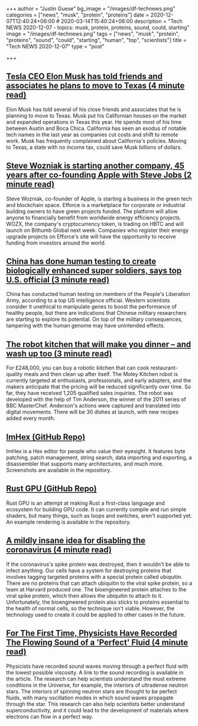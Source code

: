 +++
author = "Justin Guese"
bg_image = "/images/df-technews.png"
categories = ["news", "musk", "protein", "proteins"]
date = 2020-12-07T12:40:24+06:00 # 2020-03-14T15:40:24+06:00
description = "Tech NEWS 2020-12-07 - topics: musk, protein, proteins, sound, could, starting"
image = "/images/df-technews.png"
tags = ["news", "musk", "protein", "proteins", "sound", "could", "starting", "human", "top", "scientists"]
title = "Tech NEWS 2020-12-07"
type = "post"

+++

## [Tesla CEO Elon Musk has told friends and associates he plans to move to Texas (4 minute read)](https://www.cnbc.com/2020/12/02/tesla-ceo-elon-musk-plans-to-move-to-texas-friends-and-associates-say.html/1/010001763ce346d6-fbe130d5-8fd9-43e2-8796-27ab1bb79756-000000/CnShHldfYNZpzEQao-z5qQ3BVsO02XcYc9PUG_GbGxQ=170)

Elon Musk has told several of his close friends and associates that he is planning to move to Texas. Musk put his Californian houses on the market and expanded operations in Texas this year. He spends most of his time between Austin and Boca Chica. California has seen an exodus of notable tech names in the last year as companies cut costs and shift to remote work. Musk has frequently complained about California's policies. Moving to Texas, a state with no income tax, could save Musk billions of dollars.

## [Steve Wozniak is starting another company, 45 years after co-founding Apple with Steve Jobs (2 minute read)](https://www.cnbc.com/2020/12/04/apple-co-founder-steve-wozniak-is-starting-a-second-company-efforce.html/1/010001763ce346d6-fbe130d5-8fd9-43e2-8796-27ab1bb79756-000000/107cKbLZ62bG-X0Pg9hVsCNiqAape0iy0T20y0QiV-I=170)

Steve Wozniak, co-founder of Apple, is starting a business in the green tech and blockchain space. Efforce is a marketplace for corporate or industrial building owners to have green projects funded. The platform will allow anyone to financially benefit from worldwide energy efficiency projects. WOZX, the company's cryptocurrency token, is trading on HBTC and will launch on Bithumb Global next week. Companies who register their energy upgrade projects on Efforce's site will have the opportunity to receive funding from investors around the world.

## [China has done human testing to create biologically enhanced super soldiers, says top U.S. official (3 minute read)](https://www.nbcnews.com/politics/national-security/china-has-done-human-testing-create-biologically-enhanced-super-soldiers-n1249914/1/010001763ce346d6-fbe130d5-8fd9-43e2-8796-27ab1bb79756-000000/o6mXjD9VFtcg4yizExKTcPj9321Q0QlunUDeEWKxcEM=170)

China has conducted human testing on members of the People's Liberation Army, according to a top US intelligence official. Western scientists consider it unethical to manipulate genes to boost the performance of healthy people, but there are indications that Chinese military researchers are starting to explore its potential. On top of the military consequences, tampering with the human genome may have unintended effects.

## [The robot kitchen that will make you dinner – and wash up too (3 minute read)](https://www.theguardian.com/technology/2020/dec/06/the-robot-kitchen-that-will-make-you-dinner-and-wash-up-too/1/010001763ce346d6-fbe130d5-8fd9-43e2-8796-27ab1bb79756-000000/FRn0Tio2NldwF8QsjiTXWvYNL53hU1DkltXqZsUFVHc=170)

For £248,000, you can buy a robotic kitchen that can cook restaurant-quality meals and then clean up after itself. The Moley Kitchen robot is currently targeted at enthusiasts, professionals, and early adopters, and the makers anticipate that the pricing will be reduced significantly over time. So far, they have received 1,205 qualified sales inquiries. The robot was developed with the help of Tim Anderson, the winner of the 2011 series of BBC MasterChef. Anderson's actions were captured and translated into digital movements. There will be 30 dishes at launch, with new recipes added every month.

## [ImHex (GitHub Repo)](https://github.com/WerWolv/ImHex/1/010001763ce346d6-fbe130d5-8fd9-43e2-8796-27ab1bb79756-000000/_c3TmzmETVm_ywlec6UuMulaL5OWsydceYNchfmiTGQ=170)

ImHex is a Hex editor for people who value their eyesight. It features byte patching, patch management, string search, data importing and exporting, a disassembler that supports many architectures, and much more. Screenshots are available in the repository.

## [Rust GPU (GitHub Repo)](https://github.com/EmbarkStudios/rust-gpu/1/010001763ce346d6-fbe130d5-8fd9-43e2-8796-27ab1bb79756-000000/2Vfi9IdJTC9qRXTup3B9uRro0_kJyZ0Omya8rSrdMEQ=170)

Rust GPU is an attempt at making Rust a first-class language and ecosystem for building GPU code. It can currently compile and run simple shaders, but many things, such as loops and switches, aren't supported yet. An example rendering is available in the repository.

## [A mildly insane idea for disabling the coronavirus (4 minute read)](https://arstechnica.com/science/2020/11/a-mildly-insane-idea-for-disabling-the-coronavirus//1/010001763ce346d6-fbe130d5-8fd9-43e2-8796-27ab1bb79756-000000/pPEgIglYUvLISkdY6B1typuz1i8KFbeOrd83QPRCq6Y=170)

If the coronavirus's spike protein was destroyed, then it wouldn't be able to infect anything. Our cells have a system for destroying proteins that involves tagging targeted proteins with a special protein called ubiquitin. There are no proteins that can attach ubiquitin to the viral spike protein, so a team at Harvard produced one. The bioengineered protein attaches to the viral spike protein, which then allows the ubiquitin to attach to it. Unfortunately, the bioengineered protein also sticks to proteins essential to the health of normal cells, so the technique isn't viable. However, the technology used to create it could be applied to other cases in the future.

## [For The First Time, Physicists Have Recorded The Flowing Sound of a 'Perfect' Fluid (4 minute read)](https://www.sciencealert.com/physicists-have-recorded-the-sound-of-a-perfect-fluid-flowing/amp/1/010001763ce346d6-fbe130d5-8fd9-43e2-8796-27ab1bb79756-000000/407l2J2T0XhB9PS075AB42pn015QGpK2a7pLkR7Pn6c=170)

Physicists have recorded sound waves moving through a perfect fluid with the lowest possible viscosity. A link to the sound recording is available in the article. The research can help scientists understand the most extreme conditions in the Universe, for example, the interiors of ultradense neutron stars. The interiors of spinning neutron stars are thought to be perfect fluids, with many oscillation modes in which sound waves propagate through the star. This research can also help scientists better understand superconductivity, and it could lead to the development of materials where electrons can flow in a perfect way.

